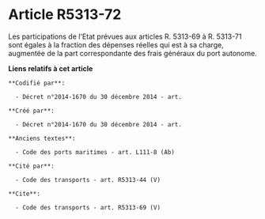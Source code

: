 # Article R5313-72

Les participations de l'Etat prévues aux articles R. 5313-69 à R. 5313-71 sont égales à la fraction des dépenses réelles qui
est à sa charge, augmentée de la part correspondante des frais généraux du port autonome.

**Liens relatifs à cet article**

	**Codifié par**:

	  - Décret n°2014-1670 du 30 décembre 2014 - art.

	**Créé par**:

	  - Décret n°2014-1670 du 30 décembre 2014 - art.

	**Anciens textes**:

	  - Code des ports maritimes - art. L111-8 (Ab)

	**Cité par**:

	  - Code des transports - art. R5313-44 (V)

	**Cite**:

	  - Code des transports - art. R5313-69 (V)
